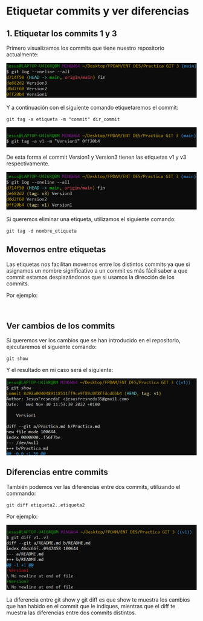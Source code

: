 # Etiquetar commits y ver diferencias

## 1. Etiquetar los commits 1 y 3

Primero visualizamos los commits que tiene nuestro repositorio actualmente: 

![](oneline%20all.png)

Y a continuación con el siguiente comando etiquetaremos el commit: 

~~~
git tag -a etiqueta -m "commit" dir_commit
~~~

![](v1.png)

De esta forma el commit Version1 y Version3 tienen las etiquetas v1 y v3 respectivamente.

![](etiquetas.png)

Si queremos eliminar una etiqueta, utilizamos el siguiente comando:

~~~
git tag -d nombre_etiqueta
~~~

## Movernos entre etiquetas

Las etiquetas nos facilitan movernos entre los distintos commits ya que si asignamos un nombre significativo a un commit es más fácil saber a que commit estamos desplazándonos que si usamos la dirección de los commits.

Por ejemplo: 

![]()

## Ver cambios de los commits

Si queremos ver los cambios que se han introducido en el repositorio, ejecutaremos el siguiente comando:

~~~
git show
~~~

Y el resultado en mi caso será el siguiente:

![](show.png)

## Diferencias entre commits

También podemos ver las diferencias entre dos commits, utilizando el commando: 

~~~
git diff etiqueta2..etiqueta2
~~~

Por ejemplo: 

![](diff.png)

La diferencia entre git show y git diff es que show te muestra los cambios que han habido en el commit que le indiques, mientras que el diff te muestra las diferencias entre dos commits distintos.
